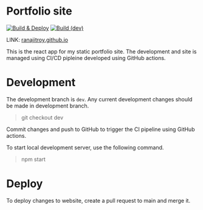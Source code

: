 # Portfolio site

[![Build & Deploy](https://github.com/RanajitRoy/RanajitRoy.github.io/actions/workflows/build-deploy.yml/badge.svg?branch=main)](https://github.com/RanajitRoy/RanajitRoy.github.io/actions/workflows/build-deploy.yml)
[![Build (dev)](https://github.com/RanajitRoy/RanajitRoy.github.io/actions/workflows/build.yml/badge.svg?branch=dev)](https://github.com/RanajitRoy/RanajitRoy.github.io/actions/workflows/build.yml)

LINK: <a href="https://ranajitroy.github.io/">ranajitroy.github.io</a>

This is the react app for my static portfolio site. The development and site is managed using CI/CD pipleine developed using GitHub actions.

# Development

The development branch is `dev`. Any current development changes should be made in development branch.

> git checkout dev

Commit changes and push to GitHub to trigger the CI pipeline using GitHub actions.

To start local development server, use the following command.

> npm start

# Deploy

To deploy changes to website, create a pull request to main and merge it.
